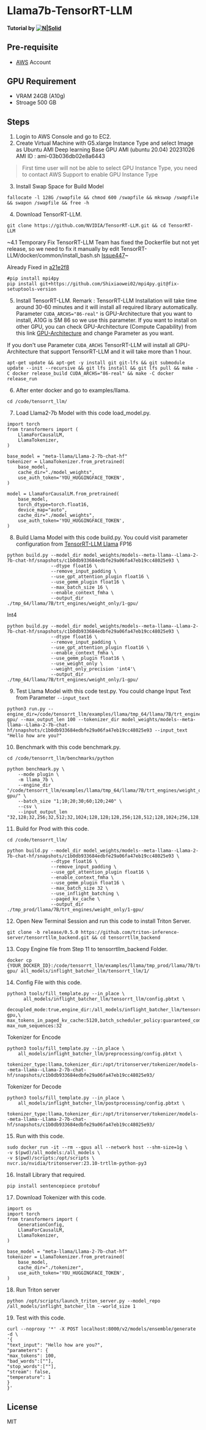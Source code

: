 # Llama7b-TensorRT-LLM

#### Tutorial by [![N|Solid](https://vultureprime-research-center.s3.ap-southeast-1.amazonaws.com/vulturePrimeLogo.png)](https://vultureprime.com)

## Pre-requisite
- [AWS](https://aws.amazon.com/) Account 

## GPU Requirement 
- VRAM 24GB (A10g)
- Stroage 500 GB

## Steps 
1. Login to AWS Console and go to EC2.
2. Create Virtual Machine with G5.xlarge Instance Type and select Image as Ubuntu AMI Deep learning Base GPU AMI (ubuntu 20.04) 20231026 AMI ID : ami-03b036db02e8a6443
> First time user will not be able to select GPU Instance Type, you need to contact AWS Support to enable GPU Instance Type

3. Install Swap Space for Build Model  
```
fallocate -l 128G /swapfile && chmod 600 /swapfile && mkswap /swapfile && swapon /swapfile && free -h
```

4. Download TensorRT-LLM.
```
git clone https://github.com/NVIDIA/TensorRT-LLM.git && cd TensorRT-LLM 
```

~4.1 Temporary Fix TensorRT-LLM Team has fixed the Dockerfile but not yet release, so we need to fix it manually by edit TensorRT-LLM/docker/common/install_bash.sh
[Issue447](https://github.com/NVIDIA/TensorRT-LLM/issues/447)~

Already Fixed in [a21e2f8](https://github.com/NVIDIA/TensorRT-LLM/commit/a21e2f85178111fed9812bb88c2cc7411b25f0ba)
```
#pip install mpi4py
pip install git+https://github.com/Shixiaowei02/mpi4py.git@fix-setuptools-version
```


5. Install TensorRT-LLM.
Remark : TensorRT-LLM Installation will take time around 30-60 minutes and it will install all required library automatically.
Parameter  ``` CUDA_ARCHS="86-real" ```  is GPU-Architecture that you want to install, A10G is SM 86 so we use this parameter.
If you want to install on other GPU, you can check GPU-Architecture (Compute Capability) from this link [GPU-Architecture](https://developer.nvidia.com/cuda-gpus) and change Parameter as you want.

If you don't use Parameter ``` CUDA_ARCHS ``` TensorRT-LLM will install all GPU-Architecture that support TensorRT-LLM and it will take more than 1 hour.

```
apt-get update && apt-get -y install git git-lfs && git submodule update --init --recursive && git lfs install && git lfs pull && make -C docker release_build CUDA_ARCHS="86-real" && make -C docker release_run
```

6. After enter docker and go to examples/llama.
```
cd /code/tensorrt_llm/
```
7. Load Llama2-7b Model with this code load_model.py.
```
import torch
from transformers import (
    LlamaForCausalLM,
    LlamaTokenizer,
)

base_model = "meta-llama/Llama-2-7b-chat-hf"
tokenizer = LlamaTokenizer.from_pretrained(
    base_model,
    cache_dir="./model_weights",
    use_auth_token='YOU_HUGGINGFACE_TOKEN',
)

model = LlamaForCausalLM.from_pretrained(
    base_model,
    torch_dtype=torch.float16,
    device_map="auto",
    cache_dir="./model_weights",
    use_auth_token='YOU_HUGGINGFACE_TOKEN',
)
```
8. Build Llama Model with this code build.py.
You could visit parameter configuration from [TensorRT-LLM Llama](https://github.com/NVIDIA/TensorRT-LLM/tree/release/0.5.0/examples/llama)
FP16 
```
python build.py --model_dir model_weights/models--meta-llama--Llama-2-7b-chat-hf/snapshots/c1b0db933684edbfe29a06fa47eb19cc48025e93 \
                --dtype float16 \
                --remove_input_padding \
                --use_gpt_attention_plugin float16 \
                --use_gemm_plugin float16 \
                --max_batch_size 16 \
                --enable_context_fmha \
                --output_dir ./tmp_64/llama/7B/trt_engines/weight_only/1-gpu/
```
Int4

```
python build.py --model_dir model_weights/models--meta-llama--Llama-2-7b-chat-hf/snapshots/c1b0db933684edbfe29a06fa47eb19cc48025e93 \
                --dtype float16 \
                --remove_input_padding \
                --use_gpt_attention_plugin float16 \
                --enable_context_fmha \
                --use_gemm_plugin float16 \
                --use_weight_only \
                --weight_only_precision 'int4'\
                --output_dir ./tmp_64/llama/7B/trt_engines/weight_only/1-gpu/
```
9. Test Llama Model with this code test.py.
You could change Input Text from Parameter ```--input_text```
```
python3 run.py --engine_dir=/code/tensorrt_llm/examples/llama/tmp_64/llama/7B/trt_engines/weight_only/1-gpu/ --max_output_len 100 --tokenizer_dir model_weights/models--meta-llama--Llama-2-7b-chat-hf/snapshots/c1b0db933684edbfe29a06fa47eb19cc48025e93 --input_text "Hello how are you?"
```

10. Benchmark with this code benchmark.py.

```
cd /code/tensorrt_llm/benchmarks/python
```

```
python benchmark.py \
    --mode plugin \
    -m llama_7b \
    --engine_dir "/code/tensorrt_llm/examples/llama/tmp_64/llama/7B/trt_engines/weight_only/1-gpu/" \
    --batch_size "1;10;20;30;60;120;240" \
    --csv \
    --input_output_len "32,128;32,256;32,512;32,1024;128,128;128,256;128,512;128,1024;256,128;256,256;256,512;256,1024;512,128;512,256;512,512;512,1024;1024,128;1024,256;1024,512;1024,1024"
```

11. Build for Prod with this code.
```
cd /code/tensorrt_llm/
```

```
python build.py --model_dir model_weights/models--meta-llama--Llama-2-7b-chat-hf/snapshots/c1b0db933684edbfe29a06fa47eb19cc48025e93 \
                --dtype float16 \
                --remove_input_padding \
                --use_gpt_attention_plugin float16 \
                --enable_context_fmha \
                --use_gemm_plugin float16 \
                --max_batch_size 32 \
                --use_inflight_batching \
                --paged_kv_cache \
                --output_dir ./tmp_prod/llama/7B/trt_engines/weight_only/1-gpu/
```
12. Open New Terminal Session and run this code to install Triton Server.

```
git clone -b release/0.5.0 https://github.com/triton-inference-server/tensorrtllm_backend.git && cd tensorrtllm_backend
```

13. Copy Engine file from Step 11 to tensorrtllm_backend Folder.

```
docker cp {YOUR_DOCKER_ID}:/code/tensorrt_llm/examples/llama/tmp_prod/llama/7B/trt_engines/weight_only/1-gpu/ all_models/inflight_batcher_llm/tensorrt_llm/1/
```

14. Config File with this code.
```
python3 tools/fill_template.py --in_place \
      all_models/inflight_batcher_llm/tensorrt_llm/config.pbtxt \
      decoupled_mode:true,engine_dir:/all_models/inflight_batcher_llm/tensorrt_llm/1/1-gpu,\
max_tokens_in_paged_kv_cache:5120,batch_scheduler_policy:guaranteed_completion,kv_cache_free_gpu_mem_fraction:0.4,\
max_num_sequences:32
```

Tokenizer for Encode
```
python3 tools/fill_template.py --in_place \
    all_models/inflight_batcher_llm/preprocessing/config.pbtxt \
    tokenizer_type:llama,tokenizer_dir:/opt/tritonserver/tokenizer/models--meta-llama--Llama-2-7b-chat-hf/snapshots/c1b0db933684edbfe29a06fa47eb19cc48025e93/
```

Tokenizer for Decode
```
python3 tools/fill_template.py --in_place \
    all_models/inflight_batcher_llm/postprocessing/config.pbtxt \
    tokenizer_type:llama,tokenizer_dir:/opt/tritonserver/tokenizer/models--meta-llama--Llama-2-7b-chat-hf/snapshots/c1b0db933684edbfe29a06fa47eb19cc48025e93/
```

15. Run with this code.
```
sudo docker run -it --rm --gpus all --network host --shm-size=1g \
-v $(pwd)/all_models:/all_models \
-v $(pwd)/scripts:/opt/scripts \
nvcr.io/nvidia/tritonserver:23.10-trtllm-python-py3
```

16. Install Library that required.
```
pip install sentencepiece protobuf
```

17. Download Tokenizer with this code.
```
import os
import torch
from transformers import (
    GenerationConfig,
    LlamaForCausalLM,
    LlamaTokenizer,
)

base_model = "meta-llama/Llama-2-7b-chat-hf"
tokenizer = LlamaTokenizer.from_pretrained(
    base_model,
    cache_dir="./tokenizer",
    use_auth_token='YOU_HUGGINGFACE_TOKEN',
)
```

18. Run Triton server

```
python /opt/scripts/launch_triton_server.py --model_repo /all_models/inflight_batcher_llm --world_size 1
```

19. Test with this code.
```
curl --noproxy '*' -X POST localhost:8000/v2/models/ensemble/generate -d \
'{
"text_input": "Hello how are you?",
"parameters": {
"max_tokens": 100,
"bad_words":[""],
"stop_words":[""],
"stream": false,
"temperature": 1
}
}'
```

## License 
MIT
